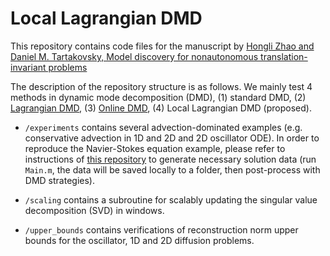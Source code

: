 # Local Lagrangian DMD

This repository contains code files for the manuscript by [Hongli Zhao and Daniel M. Tartakovsky, Model discovery for nonautonomous translation-invariant problems](https://arxiv.org/abs/2309.05117)


The description of the repository structure is as follows. We mainly test 4 methods in dynamic mode decomposition (DMD), (1) standard DMD, (2) [Lagrangian DMD](https://arxiv.org/abs/1908.03688), (3) [Online DMD](https://arxiv.org/abs/1707.02876), (4) Local Lagrangian DMD (proposed).

* `/experiments` contains several advection-dominated examples (e.g. conservative advection in 1D and 2D and 2D oscillator ODE). In order to reproduce the Navier-Stokes equation example, please refer to instructions of [this repository](https://github.com/JamieMJohns/Navier-stokes-2D-numerical-solve-incompressible-flow-with-custom-scenarios-MATLAB-) to generate necessary solution data (run `Main.m`, the data will be saved locally to a folder, then post-process with DMD strategies). 

* `/scaling` contains a subroutine for scalably updating the singular value decomposition (SVD) in windows.

* `/upper_bounds` contains verifications of reconstruction norm upper bounds for the oscillator, 1D and 2D diffusion problems.